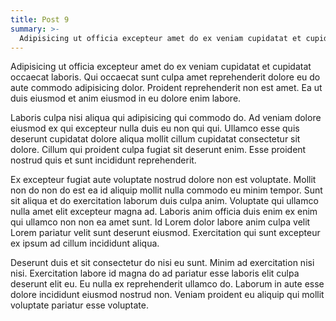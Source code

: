 ```yaml
---
title: Post 9
summary: >-
  Adipisicing ut officia excepteur amet do ex veniam cupidatat et cupidatat occaecat laboris. Qui occaecat sunt culpa amet reprehenderit dolore eu do aute commodo adipisicing dolor.
---
```

Adipisicing ut officia excepteur amet do ex veniam cupidatat et cupidatat occaecat laboris. Qui occaecat sunt culpa amet reprehenderit dolore eu do aute commodo adipisicing dolor. Proident reprehenderit non est amet. Ea ut duis eiusmod et anim eiusmod in eu dolore enim labore.

Laboris culpa nisi aliqua qui adipisicing qui commodo do. Ad veniam dolore eiusmod ex qui excepteur nulla duis eu non qui qui. Ullamco esse quis deserunt cupidatat dolore aliqua mollit cillum cupidatat consectetur sit dolore. Cillum qui proident culpa fugiat sit deserunt enim. Esse proident nostrud quis et sunt incididunt reprehenderit.

Ex excepteur fugiat aute voluptate nostrud dolore non est voluptate. Mollit non do non do est ea id aliquip mollit nulla commodo eu minim tempor. Sunt sit aliqua et do exercitation laborum duis culpa anim. Voluptate qui ullamco nulla amet elit excepteur magna ad. Laboris anim officia duis enim ex enim qui ullamco non non ea amet sunt. Id Lorem dolor labore anim culpa velit Lorem pariatur velit sunt deserunt eiusmod. Exercitation qui sunt excepteur ex ipsum ad cillum incididunt aliqua.

Deserunt duis et sit consectetur do nisi eu sunt. Minim ad exercitation nisi nisi. Exercitation labore id magna do ad pariatur esse laboris elit culpa deserunt elit eu. Eu nulla ex reprehenderit ullamco do. Laborum in aute esse dolore incididunt eiusmod nostrud non. Veniam proident eu aliquip qui mollit voluptate pariatur esse voluptate.
